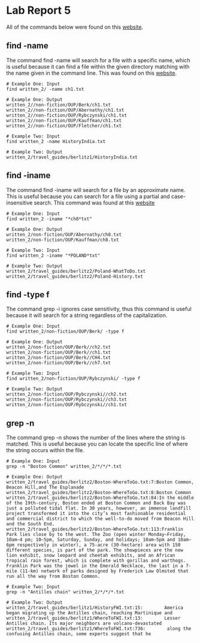 # Lab Report 5

All of the commands below were found on this [website](https://phoenixnap.com/kb/less-command-in-linux).

## find -name
The command find -name will search for a file with a specific name, which is useful because it can find a file within the given directory matching with the name given in the command line. This was found on this [website](https://www.geeksforgeeks.org/find-command-in-linux-with-examples/).
```
# Example One: Input
find written_2/ -name ch1.txt

```
```
# Example One: Output 
written_2//non-fiction/OUP/Berk/ch1.txt
written_2//non-fiction/OUP/Abernathy/ch1.txt
written_2//non-fiction/OUP/Rybczynski/ch1.txt
written_2//non-fiction/OUP/Kauffman/ch1.txt
written_2//non-fiction/OUP/Fletcher/ch1.txt
```
```
# Example Two: Input
find written_2 -name HistoryIndia.txt

```
```
# Example Two: Output
written_2/travel_guides/berlitz1/HistoryIndia.txt
```


## find -iname
The command find -iname will search for a file by an approximate name. This is useful because you can search for a file using a partial and case-insensitive search. This command was found at this [website](https://www.redhat.com/sysadmin/linux-find-command)
```
# Example One: Input
find written_2 -iname "*ch8*txt"
```
```
# Example One: Output
written_2/non-fiction/OUP/Abernathy/ch8.txt
written_2/non-fiction/OUP/Kauffman/ch8.txt
```
```
# Example Two: Input
find written_2 -iname "*POLAND*txt"
```
```
# Example Two: Output
written_2/travel_guides/berlitz2/Poland-WhatToDo.txt
written_2/travel_guides/berlitz2/Poland-History.txt
```

## find -type f
The command grep -i ignores case sensitivity, thus this command is useful because it will search for a string regardless of the capitalization. 
```
# Example One: Input
find written_2/non-fiction/OUP/Berk/ -type f
```
```
# Example One: Output
written_2/non-fiction/OUP/Berk//ch2.txt
written_2/non-fiction/OUP/Berk//ch1.txt
written_2/non-fiction/OUP/Berk//CH4.txt
written_2/non-fiction/OUP/Berk//ch7.txt
```
```
# Example Two: Input
find written_2/non-fiction/OUP/Rybczynski/ -type f        
```
```
# Example Two: Output
written_2/non-fiction/OUP/Rybczynski//ch2.txt
written_2/non-fiction/OUP/Rybczynski//ch3.txt
written_2/non-fiction/OUP/Rybczynski//ch1.txt
```

## grep -n
The command grep -n shows the number of the lines where the string is matched. This is useful because you can locate the specific line of where the string occurs within the file. 
```
# Example One: Input
grep -n "Boston Common" written_2/*/*/*.txt
```
```
# Example One: Output
written_2/travel_guides/berlitz2/Boston-WhereToGo.txt:7:Boston Common, Beacon Hill,and The Esplanade
written_2/travel_guides/berlitz2/Boston-WhereToGo.txt:8:Boston Common
written_2/travel_guides/berlitz2/Boston-WhereToGo.txt:84:In the middle of the 19th-century, Boston ended at Boston Common and Back Bay was just a polluted tidal flat. In 30 years, however, an immense landfill project transformed it into the city’s most fashionable residential and commercial district to which the well-to-do moved from Beacon Hill and the South End.
written_2/travel_guides/berlitz2/Boston-WhereToGo.txt:113:Franklin Park lies close by to the west. The Zoo (open winter Monday–Friday, 10am–4 pm; 10–5pm, Saturday, Sunday, and holidays; 10am–5pm and 10am–6pm respectively in winter), a 75-acre (30-hectare) area with 150 different species, is part of the park. The showpieces are the new lion exhibit, snow leopard and cheetah exhibits, and an African tropical rain forest, which is complete with gorillas and warthogs. Franklin Park was the jewel in the Emerald Necklace, the last in a 7-mile (11-km) network of parks designed by Frederick Law Olmsted that run all the way from Boston Common.
```
```
# Example Two: Input
grep -n "Antilles chain" written_2/*/*/*.txt
```
```
# Example Two: Output
written_2/travel_guides/berlitz1/HistoryFWI.txt:15:        America began migrating up the Antilles chain, reaching Martinique and
written_2/travel_guides/berlitz1/WhereToFWI.txt:13:        Lesser Antilles chain. Its major neighbors are volcano-devastated
written_2/travel_guides/berlitz1/WhereToFWI.txt:736:        along the confusing Antilles chain, some experts suggest that he
```

